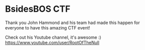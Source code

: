 # BsidesBOS CTF

Thank you John Hammond and his team had made this happen for everyone to have this amazing CTF event!

Check out his Youtube channel, it's awesome :)
https://www.youtube.com/user/RootOfTheNull
